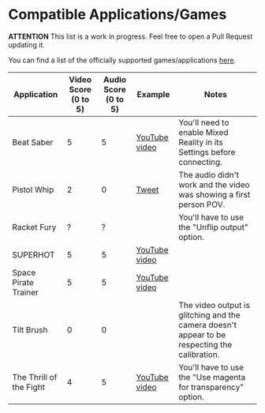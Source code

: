 # Compatible Applications/Games

**ATTENTION** This list is a work in progress. Feel free to open a Pull Request updating it.

You can find a list of the officially supported games/applications [here](https://creator.oculus.com/mrc/). 

| Application | Video Score (0 to 5) | Audio Score (0 to 5) | Example | Notes |
|--------------|------------------------|-------------------------|------------|--------|
| Beat Saber | 5 | 5 | [YouTube video](https://www.youtube.com/watch?v=tNTGkVg5ceU) | You'll need to enable Mixed Reality in its Settings before connecting. |
| Pistol Whip | 2 | 0 | [Tweet](https://twitter.com/fabio914/status/1326699860146401284) | The audio didn't work and the video was showing a first person POV. |
| Racket Fury | ? | ? | | You'll have to use the "Unflip output" option. |
| SUPERHOT | 5 | 5 | [YouTube video](https://www.youtube.com/watch?v=ZnOY8juMw4k) | |
| Space Pirate Trainer | 5 | 5 | [YouTube video](https://www.youtube.com/watch?v=44Nmv7Es5yI) | |
| Tilt Brush | 0 | 0 |  | The video output is glitching and the camera doesn't appear to be respecting the calibration. |
| The Thrill of the Fight | 4 | 5 | [YouTube video](https://www.youtube.com/watch?v=aPSBmej4ppc) | You'll have to use the "Use magenta for transparency" option. |
